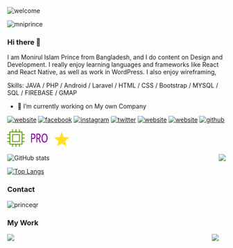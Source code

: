 ![welcome](https://user-images.githubusercontent.com/40088619/98482400-4c103200-222b-11eb-8153-a0e8d57dc457.gif)

![mniprince](https://user-images.githubusercontent.com/40088619/97052070-2a177e00-15a2-11eb-8791-5294dd5c54a7.jpg)

### Hi there 👋
I am Monirul Islam Prince from Bangladesh, and I do content on Design and Development. I really enjoy learning languages and frameworks like React and React Native, as well as work in WordPress. I also enjoy wireframing,

Skills: JAVA / PHP / Android / Laravel / HTML / CSS / Bootstrap / MYSQL / SQL / FIREBASE / GMAP

- 🔭 I’m currently working on My own Company 

[<img src='https://cdn.jsdelivr.net/npm/simple-icons@3.0.1/icons/androidstudio.svg' alt='website' height='40'>](https://play.google.com/store/apps/dev?id=5405265530863735793)  [<img src='https://cdn.jsdelivr.net/npm/simple-icons@3.0.1/icons/facebook.svg' alt='facebook' height='40'>](https://www.facebook.com/vrantoB)  [<img src='https://cdn.jsdelivr.net/npm/simple-icons@3.0.1/icons/instagram.svg' alt='instagram' height='40'>](https://www.instagram.com/vranto_bilash/)  [<img src='https://cdn.jsdelivr.net/npm/simple-icons@3.0.1/icons/twitter.svg' alt='twitter' height='40'>](https://twitter.com/miprince109)  [<img src='https://cdn.jsdelivr.net/npm/simple-icons@3.0.1/icons/webpack.svg' alt='website' height='40'>](https://mniprince.github.io)   [<img src='https://cdn.jsdelivr.net/npm/simple-icons@3.0.1/icons/laravel.svg' alt='website' height='40'>](https://laracasts.com/@mniprince) 
[<img src='https://cdn.jsdelivr.net/npm/simple-icons@3.0.1/icons/github.svg' alt='github' height='40'>](https://github.com/mniprince) 

<a href='https://docs.github.com/en/developers'><img src='https://raw.githubusercontent.com/acervenky/animated-github-badges/master/assets/devbadge.gif' width='40' height='40'></a> <a href='https://github.com/pricing'><img src='https://raw.githubusercontent.com/acervenky/animated-github-badges/master/assets/pro.gif' width='40' height='40'></a> <a href='https://stars.github.com/'><img src='https://raw.githubusercontent.com/acervenky/animated-github-badges/master/assets/starbadge.gif' width='35' height='35'></a> 

![GitHub stats](https://github-readme-stats.vercel.app/api?username=mniprince&show_icons=true) <img src="https://user-images.githubusercontent.com/40088619/98482542-554dce80-222c-11eb-8ba8-bd48a9f1274e.png" align="right" height="275" /></a>



[![Top Langs](https://github-readme-stats.vercel.app/api/top-langs/?username=mniprince)](https://github.com/anuraghazra/github-readme-stats)

### Contact
![princeqr](https://user-images.githubusercontent.com/40088619/99901060-144ec300-2cde-11eb-9c8c-41548002ec05.png)


### My Work
<img src="https://user-images.githubusercontent.com/40088619/98977768-2cd31680-2543-11eb-9a57-3f0fc1077189.gif" align="left" /></a>
<img src="https://user-images.githubusercontent.com/40088619/98977750-280e6280-2543-11eb-916e-4aa4828d5736.gif" align="right"  /></a>
</br>





